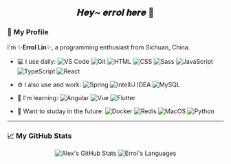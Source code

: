 <!--
**errollin/errollin** is a ✨ _special_ ✨ repository because its `README.md` (this file) appears on your GitHub profile.

Here are some ideas to get you started:

- 🔭 I’m currently working on ...
- 🌱 I’m currently learning ...
- 👯 I’m looking to collaborate on ...
- 🤔 I’m looking for help with ...
- 💬 Ask me about ...
- 📫 How to reach me: ...
- 😄 Pronouns: ...
- ⚡ Fun fact: ...
-->

<h2 align="center">
  𝑯𝒆𝒚~ 𝒆𝒓𝒓𝒐𝒍 𝒉𝒆𝒓𝒆 👋
</h2>

### 🎉 My Profile

I'm ✨**Errol Lin**✨, a programming enthusiast from Sichuan, China.

- 💻 I use daily:
  ![VS Code](https://img.shields.io/badge/VS%20Code-007ACC.svg?logo=visual-studio-code&logoColor=ffffff)
  ![Git](https://img.shields.io/badge/Git%20-%23F05033.svg?logo=git&logoColor=ffffff)
  ![HTML](https://img.shields.io/badge/HTML%20-%23E34F26.svg?logo=html5&logoColor=ffffff)
  ![CSS](https://img.shields.io/badge/CSS%20-%231572B6.svg?logo=css3&logoColor=ffffff)
  ![Sass](https://img.shields.io/badge/Sass%20-eb488b.svg?logo=sass&logoColor=ffffff)
  ![JavaScript](https://img.shields.io/badge/JavaScript%20-%23F7DF1E.svg?logo=javascript&logoColor=000000)
  ![TypeScript](https://img.shields.io/badge/TypeScript%20-ffffff.svg?logo=typescript&logoColor=007ACC)
  ![React](https://img.shields.io/badge/React%20-000000.svg?logo=react&logoColor=61dafb)
  
- ⚙️ I also use and work:
  ![Spring](https://img.shields.io/badge/Spring%20-42b883.svg?logo=spring&logoColor=ffffff)
  ![IntelliJ IDEA](https://img.shields.io/badge/Intellij%20Idea%20-a757ef.svg?logo=intellijidea&logoColor=ffffff)
  ![MySQL](https://img.shields.io/badge/MySQL-%234479A1.svg?logo=mysql&logoColor=ffffff)

- 🌱 I'm learning: 
  ![Angular](https://img.shields.io/badge/Angular%20-ff3d00.svg?logo=angular&logoColor=ffffff)
  ![Vue](https://img.shields.io/badge/Vue%20-%232b3847.svg?logo=vue.js&logoColor=42b883)
  ![Flutter](https://img.shields.io/badge/Flutter%20-ffffff.svg?logo=flutter&logoColor=61dafb)

- 💖 Want to studay in the future:
  ![Docker](https://img.shields.io/badge/Docker-2496ED?logo=docker&logoColor=ffffff)
  ![Redis](https://img.shields.io/badge/redis-%23c83d2e.svg?logo=redis&logoColor=ffffff)
  ![MacOS](https://img.shields.io/badge/MacOS-333?logo=apple&logoColor=ffffff)
  ![Python](https://img.shields.io/badge/Python%20-%233776AB.svg?logo=python&logoColor=ffffff)
  
---

### 📈 My GitHub Stats

<p align="center">
  <img src="https://github-readme-stats.vercel.app/api/?username=errollin&theme=omni&show_icons=true&count_private=true" alt="Alex's GitHub Stats">
  <img src="https://github-readme-stats.vercel.app/api/top-langs/?username=errollin&layout=compact&theme=omni" alt="Errol's Languages">
</p>
